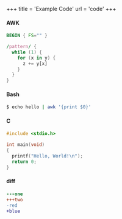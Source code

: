 +++
title = 'Example Code'
url   = 'code'
+++

#### AWK
```awk
BEGIN { FS="" }

/pattern/ {
  while (1) {
    for (x in y) {
      z += y[x]
    }
  }
}
```

#### Bash
```bash
$ echo hello | awk '{print $0}'
```

#### C
```c
#include <stdio.h>

int main(void)
{
  printf("Hello, World!\n");
  return 0;
}
```

#### diff
```diff
---one
+++two
-red
+blue
```
